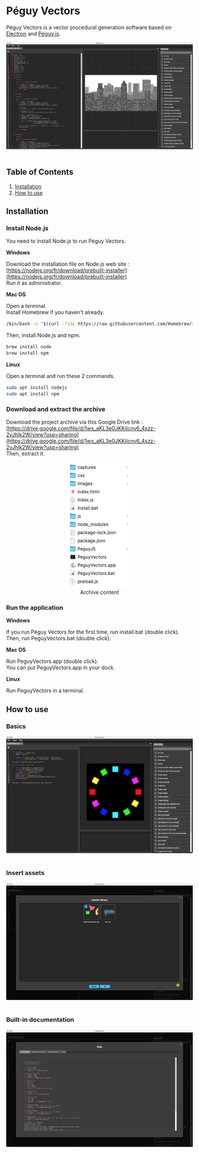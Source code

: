 # Péguy Vectors
Péguy Vectors is a vector procedural generation software based on [Electron](https://www.electronjs.org/) and [Péguy.js](https://github.com/Killfaeh/Peguy.js).</br>

<div align="center">
<img src="./demos/screenshot.png">
</div></br>

## Table of Contents

1. [Installation](#installation)
2. [How to use](#how-to-use)

## Installation

### Install Node.js

You need to install Node.js to run Péguy Vectors.

**Windows**

Download the installation file on Node.js web site : [https://nodejs.org/fr/download/prebuilt-installer](https://nodejs.org/fr/download/prebuilt-installer) </br>
Run it as administrator.

**Mac OS**

Open a terminal. </br>
Install Homebrew if you haven't already.

```bash
/bin/bash -c "$(curl -fsSL https://raw.githubusercontent.com/Homebrew/install/HEAD/install.sh)"
```

Then, install Node.js and npm.

```bash
brew install node
brew install npm
```

**Linux**

Open a terminal and run these 2 commands.

```bash
sudo apt install nodejs
sudo apt install npm
```

### Download and extract the archive

Download the project archive via this Google Drive link : [https://drive.google.com/file/d/1wx_aKL3e0JKKilcny6_4szz-2vJhlk2W/view?usp=sharing](https://drive.google.com/file/d/1wx_aKL3e0JKKilcny6_4szz-2vJhlk2W/view?usp=sharing) </br>
Then, extract it.

<div align="center">
<img src="./doc/archiveContent.png"></br>
Archive content
</div>

### Run the application

**Windows**

If you run Péguy Vectors for the first time, run install.bat (double click).</br>
Then, run PeguyVectors.bat (double click).

**Mac OS**

Run PeguyVectors.app (double click).</br>
You can put PeguyVectors.app in your dock.

**Linux**

Run PeguyVectors in a terminal.

## How to use

### Basics

<div align="center">
<img src="./doc/01-general.png">
</div></br>

### Insert assets

<div align="center">
<img src="./doc/02-assets.png">
</div></br>

### Built-in documentation

<div align="center">
<img src="./doc/03-help.png">
</div></br>
